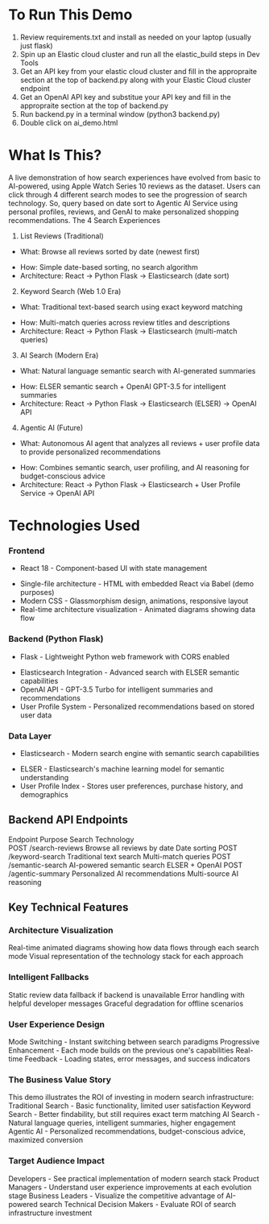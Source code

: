 # To Run This Demo
1. Review requirements.txt and install as needed on your laptop (usually just flask)
2. Spin up an Elastic cloud cluster and run all the elastic_build steps in Dev Tools
4. Get an API key from your elastic cloud cluster and fill in the appropraite section at the top of backend.py along with your Elastic Cloud cluster endpoint
5. Get an OpenAI API key and substitue your API key and fill in the appropraite section at the top of backend.py
8. Run backend.py in a terminal window (python3 backend.py)
9. Double click on ai_demo.html

# What Is This?
A live demonstration of how search experiences have evolved from basic to AI-powered, using Apple Watch Series 10 reviews as the dataset. Users can click through 4 different search modes to see the progression of search technology. So, query based on date sort to Agentic AI Service using personal profiles, reviews, and GenAI to make personalized shopping recommendations.
The 4 Search Experiences

1. List Reviews (Traditional)
- What: Browse all reviews sorted by date (newest first)
* How: Simple date-based sorting, no search algorithm
* Architecture: React → Python Flask → Elasticsearch (date sort)
2. Keyword Search (Web 1.0 Era)
- What: Traditional text-based search using exact keyword matching
* How: Multi-match queries across review titles and descriptions
* Architecture: React → Python Flask → Elasticsearch (multi-match queries)
3. AI Search (Modern Era)
- What: Natural language semantic search with AI-generated summaries
* How: ELSER semantic search + OpenAI GPT-3.5 for intelligent summaries
* Architecture: React → Python Flask → Elasticsearch (ELSER) → OpenAI API
4. Agentic AI (Future)
- What: Autonomous AI agent that analyzes all reviews + user profile data to provide personalized recommendations
* How: Combines semantic search, user profiling, and AI reasoning for budget-conscious advice
* Architecture: React → Python Flask → Elasticsearch + User Profile Service → OpenAI API

# Technologies Used

### Frontend
* React 18 - Component-based UI with state management
- Single-file architecture - HTML with embedded React via Babel (demo purposes)
- Modern CSS - Glassmorphism design, animations, responsive layout
- Real-time architecture visualization - Animated diagrams showing data flow

### Backend (Python Flask)
* Flask - Lightweight Python web framework with CORS enabled
- Elasticsearch Integration - Advanced search with ELSER semantic capabilities
- OpenAI API - GPT-3.5 Turbo for intelligent summaries and recommendations
- User Profile System - Personalized recommendations based on stored user data

### Data Layer
* Elasticsearch - Modern search engine with semantic search capabilities
- ELSER - Elasticsearch's machine learning model for semantic understanding
- User Profile Index - Stores user preferences, purchase history, and demographics

## Backend API Endpoints
Endpoint                     Purpose                           Search Technology       
POST /search-reviews         Browse all reviews by date        Date sorting
POST /keyword-search         Traditional text search           Multi-match queries
POST /semantic-search        AI-powered semantic search        ELSER + OpenAI
POST /agentic-summary        Personalized AI recommendations   Multi-source AI reasoning

## Key Technical Features
### Architecture Visualization
Real-time animated diagrams showing how data flows through each search mode
Visual representation of the technology stack for each approach
### Intelligent Fallbacks
Static review data fallback if backend is unavailable
Error handling with helpful developer messages
Graceful degradation for offline scenarios
### User Experience Design
Mode Switching - Instant switching between search paradigms
Progressive Enhancement - Each mode builds on the previous one's capabilities
Real-time Feedback - Loading states, error messages, and success indicators
### The Business Value Story
This demo illustrates the ROI of investing in modern search infrastructure:
Traditional Search - Basic functionality, limited user satisfaction
Keyword Search - Better findability, but still requires exact term matching
AI Search - Natural language queries, intelligent summaries, higher engagement
Agentic AI - Personalized recommendations, budget-conscious advice, maximized conversion
### Target Audience Impact
Developers - See practical implementation of modern search stack
Product Managers - Understand user experience improvements at each evolution stage
Business Leaders - Visualize the competitive advantage of AI-powered search
Technical Decision Makers - Evaluate ROI of search infrastructure investment

